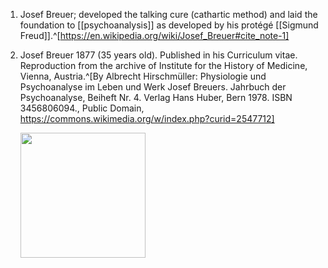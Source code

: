 1. Josef Breuer; developed the talking cure (cathartic method) and laid the foundation to [[psychoanalysis]] as developed by his protégé [[Sigmund Freud]].^[https://en.wikipedia.org/wiki/Josef_Breuer#cite_note-1]
2. Josef Breuer 1877 (35 years old). Published in his Curriculum vitae. Reproduction from the archive of Institute for the History of Medicine, Vienna, Austria.^[By Albrecht Hirschmüller: Physiologie und Psychoanalyse im Leben und Werk Josef Breuers. Jahrbuch der Psychoanalyse, Beiheft Nr. 4. Verlag Hans Huber, Bern 1978. ISBN 3456806094., Public Domain, https://commons.wikimedia.org/w/index.php?curid=2547712]

	<img src="https://upload.wikimedia.org/wikipedia/commons/4/41/Jozef_Breuer%2C_1877.jpg" width="200" />